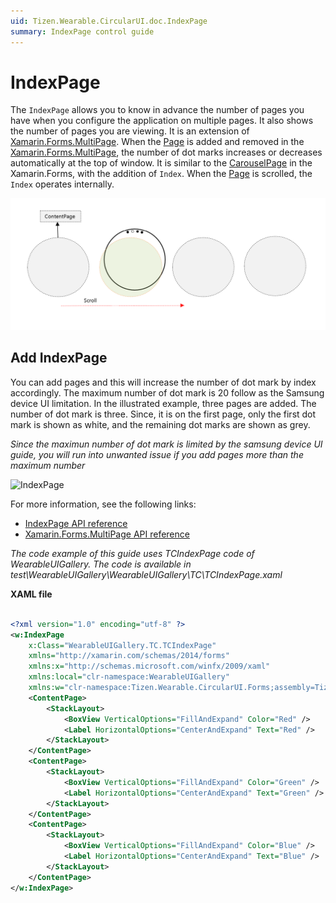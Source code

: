 ```yaml
---
uid: Tizen.Wearable.CircularUI.doc.IndexPage
summary: IndexPage control guide
---
```

# IndexPage

The `IndexPage` allows you to know in advance the number of pages you have when you configure the application on multiple pages. It also shows the number of pages you are viewing.
It is an extension of [Xamarin.Forms.MultiPage](https://developer.xamarin.com/api/type/Xamarin.Forms.MultiPage%3CT%3E/). When the [Page](https://docs.microsoft.com/en-us/xamarin/xamarin-forms/user-interface/controls/pages) is added and removed in the [Xamarin.Forms.MultiPage](https://developer.xamarin.com/api/type/Xamarin.Forms.MultiPage%3CT%3E/), the number of dot marks increases or decreases automatically at the top of window.
It is similar to the [CarouselPage](https://docs.microsoft.com/en-us/xamarin/xamarin-forms/user-interface/controls/pages#carouselpage) in the Xamarin.Forms, with the addition of `Index`.
When the [Page](https://docs.microsoft.com/en-us/xamarin/xamarin-forms/user-interface/controls/pages) is scrolled, the `Index` operates internally.

![](data/IndexPage_action.png)

## Add IndexPage

You can add pages and this will increase the number of dot mark by index accordingly. The maximum number of dot mark is 20 follow as the Samsung device UI limitation. In the illustrated example, three pages are added. The number of dot mark is three. Since, it is on the first page, only the first dot mark is shown as white, and the remaining dot marks are shown as grey.

*Since the maximun number of dot mark is limited by the samsung device UI guide, you will run into unwanted issue if you add pages more than the maximum number*

![IndexPage](data/IndexPage.png)

For more information, see the following links:

- [IndexPage  API reference](https://samsung.github.io/Tizen.CircularUI/api/Tizen.Wearable.CircularUI.Forms.IndexPage.html)
- [Xamarin.Forms.MultiPage  API reference](https://developer.xamarin.com/api/type/Xamarin.Forms.MultiPage%3CT%3E/)

_The code example of this guide uses TCIndexPage code of WearableUIGallery. The code is available in test\WearableUIGallery\WearableUIGallery\TC\TCIndexPage.xaml_

**XAML file**

```xml

<?xml version="1.0" encoding="utf-8" ?>
<w:IndexPage
    x:Class="WearableUIGallery.TC.TCIndexPage"
    xmlns="http://xamarin.com/schemas/2014/forms"
    xmlns:x="http://schemas.microsoft.com/winfx/2009/xaml"
    xmlns:local="clr-namespace:WearableUIGallery"
    xmlns:w="clr-namespace:Tizen.Wearable.CircularUI.Forms;assembly=Tizen.Wearable.CircularUI.Forms">
    <ContentPage>
        <StackLayout>
            <BoxView VerticalOptions="FillAndExpand" Color="Red" />
            <Label HorizontalOptions="CenterAndExpand" Text="Red" />
        </StackLayout>
    </ContentPage>
    <ContentPage>
        <StackLayout>
            <BoxView VerticalOptions="FillAndExpand" Color="Green" />
            <Label HorizontalOptions="CenterAndExpand" Text="Green" />
        </StackLayout>
    </ContentPage>
    <ContentPage>
        <StackLayout>
            <BoxView VerticalOptions="FillAndExpand" Color="Blue" />
            <Label HorizontalOptions="CenterAndExpand" Text="Blue" />
        </StackLayout>
    </ContentPage>
</w:IndexPage>
```
